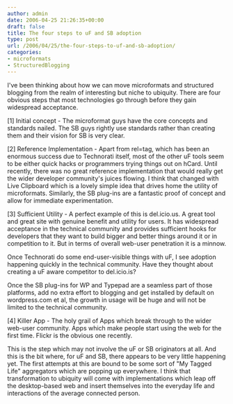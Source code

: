 ```yaml
---
author: admin
date: 2006-04-25 21:26:35+00:00
draft: false
title: The four steps to uF and SB adoption
type: post
url: /2006/04/25/the-four-steps-to-uf-and-sb-adoption/
categories:
- microformats
- StructuredBlogging
---
```


I've been thinking about how we can move microformats and structured blogging from the realm of interesting but niche to ubiquity. There are four obvious steps that most technologies go through before they gain widespread acceptance.

[1] Initial concept - The microformat guys have the core concepts and standards nailed. The SB guys rightly use standards rather than creating them and their vision for SB is very clear.

[2] Reference Implementation - Apart from rel=tag, which has been an enormous success due to Technorati itself, most of the other uF tools seem to be either quick hacks or programmers trying things out on hCard. Until recently, there was no great reference implementation that would really get the wider developer community's juices flowing. I think that changed with Live Clipboard which is a lovely simple idea that drives home the utility of microformats. Similarly, the SB plug-ins are a fantastic proof of concept and allow for immediate experimentation.

[3] Sufficient Utility - A perfect example of this is del.icio.us. A great tool and great site with genuine benefit and utility for users. It has widespread acceptance in the technical community and provides sufficient hooks for developers that they want to build bigger and better things around it or in competition to it. But in terms of overall web-user penetration it is a minnow. 

Once Technorati do some end-user-visible things with uF, I see adoption happening quickly in the technical community. Have they thought about creating a uF aware competitor to del.icio.is? 

Once the SB plug-ins for WP and Typepad are a seamless part of those platforms, add no extra effort to blogging and get installed by default on wordpress.com et al, the growth in usage will be huge and will not be limited to the technical community.

[4] Killer App - The holy grail of Apps which break through to the wider web-user community. Apps which make people start using the web for the first time. Flickr is the obvious one recently. 

This is the step which may not involve the uF or SB originators at all. And this is the bit where, for uF and SB, there appears to be very little happening yet. The first attempts at this are bound to be some sort of "My Tagged Life" aggregators which are popping up everywhere. I think that transformation to ubiquity will come with implementations which leap off the desktop-based web and insert themselves into the everyday life and interactions of the average connected person.

